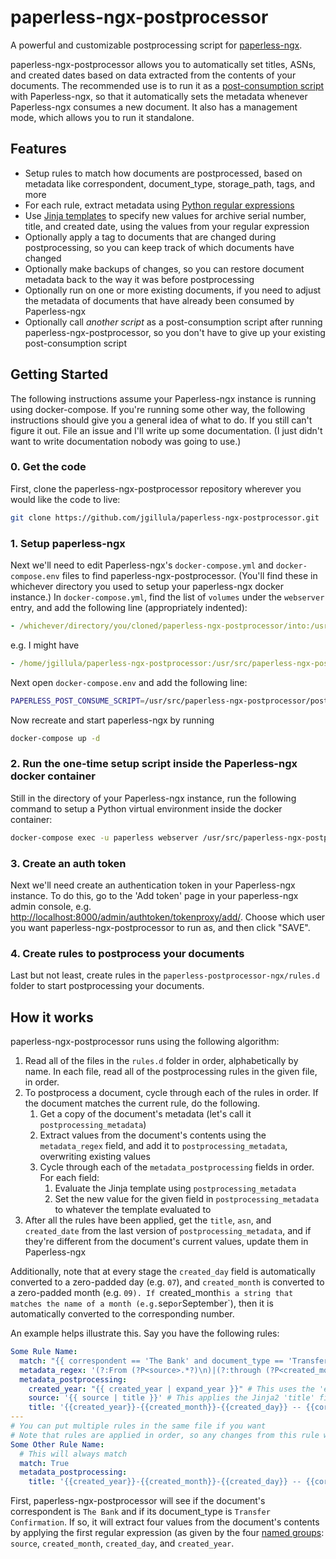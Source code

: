 # paperless-ngx-postprocessor
A powerful and customizable postprocessing script for [paperless-ngx](https://github.com/paperless-ngx/paperless-ngx#readme).

paperless-ngx-postprocessor allows you to automatically set titles, ASNs, and created dates based on data extracted from the contents of your documents. The recommended use is to run it as a [post-consumption script](https://paperless-ngx.readthedocs.io/en/latest/advanced_usage.html#post-consumption-script) with Paperless-ngx, so that it automatically sets the metadata whenever Paperless-ngx consumes a new document. It also has a management mode, which allows you to run it standalone.

## Features

* Setup rules to match how documents are postprocessed, based on metadata like correspondent, document_type, storage_path, tags, and more
* For each rule, extract metadata using [Python regular expressions](https://docs.python.org/3/library/re.html#regular-expression-syntax)
* Use [Jinja templates](https://jinja.palletsprojects.com/en/3.1.x/templates/) to specify new values for archive serial number, title, and created date, using the values from your regular expression
* Optionally apply a tag to documents that are changed during postprocessing, so you can keep track of which documents have changed
* Optionally make backups of changes, so you can restore document metadata back to the way it was before postprocessing
* Optionally run on one or more existing documents, if you need to adjust the metadata of documents that have already been consumed by Paperless-ngx
* Optionally call *another script* as a post-consumption script after running paperless-ngx-postprocessor, so you don't have to give up your existing post-consumption script

## Getting Started

The following instructions assume your Paperless-ngx instance is running using docker-compose. If you're running some other way, the following instructions should give you a general idea of what to do. If you still can't figure it out. File an issue and I'll write up some documentation. (I just didn't want to write documentation nobody was going to use.)

### 0. Get the code

First, clone the paperless-ngx-postprocessor repository wherever you would like the code to live:
```bash
git clone https://github.com/jgillula/paperless-ngx-postprocessor.git
```

### 1. Setup paperless-ngx

Next we'll need to edit Paperless-ngx's `docker-compose.yml` and `docker-compose.env` files to find paperless-ngx-postprocessor. (You'll find these in whichever directory you used to setup your paperless-ngx docker instance.) In `docker-compose.yml`, find the list of `volumes` under the `webserver` entry, and add the following line (appropriately indented):
```yaml
- /whichever/directory/you/cloned/paperless-ngx-postprocessor/into:/usr/src/paperless-ngx-postprocessor
```
e.g. I might have
```yaml
- /home/jgillula/paperless-ngx-postprocessor:/usr/src/paperless-ngx-postprocessor
```

Next open `docker-compose.env` and add the following line:
```bash
PAPERLESS_POST_CONSUME_SCRIPT=/usr/src/paperless-ngx-postprocessor/post_consume_script.sh
```

Now recreate and start paperless-ngx by running
```bash
docker-compose up -d
```

### 2. Run the one-time setup script inside the Paperless-ngx docker container

Still in the directory of your Paperless-ngx instance, run the following command to setup a Python virtual environment inside the docker container:
```bash
docker-compose exec -u paperless webserver /usr/src/paperless-ngx-postprocessor/setup_env.sh
```

### 3. Create an auth token
Next we'll need create an authentication token in your Paperless-ngx instance. To do this, go to the 'Add token' page in your paperless-ngx admin console, e.g. [http://localhost:8000/admin/authtoken/tokenproxy/add/](http://localhost:8000/admin/authtoken/tokenproxy/add/). Choose which user you want paperless-ngx-postprocessor to run as, and then click "SAVE".

### 4. Create rules to postprocess your documents

Last but not least, create rules in the `paperless-postprocessor-ngx/rules.d` folder to start postprocessing your documents.

## How it works

paperless-ngx-postprocessor runs using the following algorithm:
1. Read all of the files in the `rules.d` folder in order, alphabetically by name. In each file, read all of the postprocessing rules in the given file, in order.
1. To postprocess a document, cycle through each of the rules in order. If the document matches the current rule, do the following.
   1. Get a copy of the document's metadata (let's call it `postprocessing_metadata`)
   1. Extract values from the document's contents using the `metadata_regex` field, and add it to `postprocessing_metadata`, overwriting existing values
   1. Cycle through each of the `metadata_postprocessing` fields in order. For each field:
      1. Evaluate the Jinja template using `postprocessing_metadata`
      1. Set the new value for the given field in `postprocessing_metadata` to whatever the template evaluated to
1. After all the rules have been applied, get the `title`, `asn`, and `created_date` from the last version of `postprocessing_metadata`, and if they're different from the document's current values, update them in Paperless-ngx

Additionally, note that at every stage the `created_day` field is automatically converted to a zero-padded day (e.g. `07`), and `created_month` is converted to a zero-padded month (e.g. `09). If `created_month` is a string that matches the name of a month (e.g. `sep` or `September`), then it is automatically converted to the corresponding number.

An example helps illustrate this. Say you have the following rules:
```yaml
Some Rule Name:
  match: "{{ correspondent == 'The Bank' and document_type == 'Transfer Confirmation' }}"
  metadata_regex: '(?:From (?P<source>.*?)\n)|(?:through (?P<created_month>\w*?) (?P<created_day>\d{1,2}), (?P<created_year>\d{2}))'
  metadata_postprocessing:
    created_year: "{{ created_year | expand_year }}" # This uses the 'expand_year' filter, which will take a two-digit year like 57 and turn it into a four-digit year like 2057
    source: '{{ source | title }}' # This applies the Jinja2 'title' filter, capitalizing each word
    title: '{{created_year}}-{{created_month}}-{{created_day}} -- {{correspondent}} -- {{document_type}} (from {{ source }})'
---
# You can put multiple rules in the same file if you want
# Note that rules are applied in order, so any changes from this rule will overwrite changes from previous rules
Some Other Rule Name:
  # This will always match
  match: True
  metadata_postprocessing:
    title: '{{created_year}}-{{created_month}}-{{created_day}} -- {{correspondent}} -- {{document_type}}'
```

First, paperless-ngx-postprocessor will see if the document's correspondent is `The Bank` and if its document_type is `Transfer Confirmation`. If so, it will extract four values from the document's contents by applying the first regular expression (as given by the four [named groups](https://docs.python.org/3/library/re.html#regular-expression-syntax:~:text=in%20a%20group.-,(%3FP%3Cname%3E...),-Similar%20to%20regular): `source`, `created_month`, `created_day`, and `created_year`.
